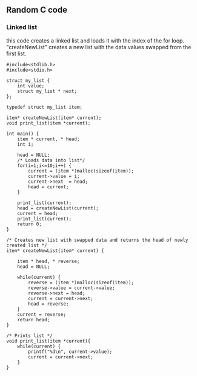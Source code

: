 ## Random C code ##

### Linked list ###
this code creates a linked list and loads it with the index of the for loop. "createNewList" creates a new list with the data values swapped from the first list.

```
#include<stdlib.h>
#include<stdio.h>

struct my_list {
	int value;
	struct my_list * next;
};

typedef struct my_list item;

item* createNewList(item* current);
void print_list(item *current);

int main() {
	item * current, * head;
	int i;
	
	head = NULL;
	/* Loads data into list*/
	for(i=1;i<=10;i++) {
		current = (item *)malloc(sizeof(item));
		current->value = i;
		current->next  = head;
		head = current;
	}

	print_list(current);
	head = createNewList(current);
	current = head;
	print_list(current);
	return 0;
}

/* Creates new list with swapped data and returns the head of newly created list */
item* createNewList(item* current) {
	
	item * head, * reverse;
	head = NULL;
	
	while(current) {		
		reverse = (item *)malloc(sizeof(item));
		reverse->value = current->value;
		reverse->next = head;
		current = current->next;
		head = reverse;
	}
	current = reverse;
	return head;
}

/* Prints list */
void print_list(item *current){
	while(current) {
		printf("%d\n", current->value);
		current = current->next;
	}
}
```
